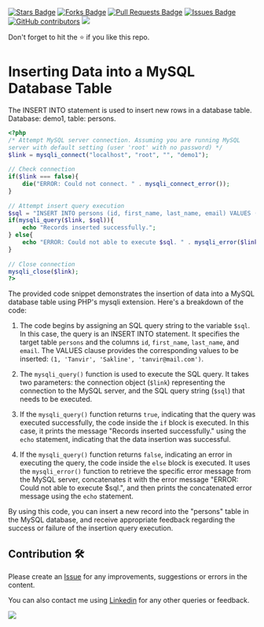 <a href="https://github.com/drshahizan/learn-php/stargazers"><img src="https://img.shields.io/github/stars/drshahizan/learn-php" alt="Stars Badge"/></a>
<a href="https://github.com/drshahizan/learn-php/network/members"><img src="https://img.shields.io/github/forks/drshahizan/learn-php" alt="Forks Badge"/></a>
<a href="https://github.com/drshahizan/learn-php/pulls"><img src="https://img.shields.io/github/issues-pr/drshahizan/learn-php" alt="Pull Requests Badge"/></a>
<a href="https://github.com/drshahizan/learn-php/issues"><img src="https://img.shields.io/github/issues/drshahizan/learn-php" alt="Issues Badge"/></a>
<a href="https://github.com/drshahizan/learn-php/graphs/contributors"><img alt="GitHub contributors" src="https://img.shields.io/github/contributors/drshahizan/learn-php?color=2b9348"></a>
![](https://visitor-badge.glitch.me/badge?page_id=drshahizan/learn-php)

Don't forget to hit the :star: if you like this repo.

# Inserting Data into a MySQL Database Table

The INSERT INTO statement is used to insert new rows in a database table. Database: demo1, table: persons.

```php
<?php
/* Attempt MySQL server connection. Assuming you are running MySQL
server with default setting (user 'root' with no password) */
$link = mysqli_connect("localhost", "root", "", "demo1");
 
// Check connection
if($link === false){
    die("ERROR: Could not connect. " . mysqli_connect_error());
}
 
// Attempt insert query execution
$sql = "INSERT INTO persons (id, first_name, last_name, email) VALUES (1, 'Tanvir', 'Sakline', 'tanvir@mail.com')";
if(mysqli_query($link, $sql)){
    echo "Records inserted successfully.";
} else{
    echo "ERROR: Could not able to execute $sql. " . mysqli_error($link);
}
 
// Close connection 
mysqli_close($link);
?>
```
The provided code snippet demonstrates the insertion of data into a MySQL database table using PHP's mysqli extension. Here's a breakdown of the code:

1. The code begins by assigning an SQL query string to the variable `$sql`. In this case, the query is an INSERT INTO statement. It specifies the target table `persons` and the columns `id`, `first_name`, `last_name`, and `email`. The VALUES clause provides the corresponding values to be inserted: `(1, 'Tanvir', 'Sakline', 'tanvir@mail.com')`.

2. The `mysqli_query()` function is used to execute the SQL query. It takes two parameters: the connection object (`$link`) representing the connection to the MySQL server, and the SQL query string (`$sql`) that needs to be executed.

3. If the `mysqli_query()` function returns `true`, indicating that the query was executed successfully, the code inside the `if` block is executed. In this case, it prints the message "Records inserted successfully." using the `echo` statement, indicating that the data insertion was successful.

4. If the `mysqli_query()` function returns `false`, indicating an error in executing the query, the code inside the `else` block is executed. It uses the `mysqli_error()` function to retrieve the specific error message from the MySQL server, concatenates it with the error message "ERROR: Could not able to execute $sql.", and then prints the concatenated error message using the `echo` statement.

By using this code, you can insert a new record into the "persons" table in the MySQL database, and receive appropriate feedback regarding the success or failure of the insertion query execution.

## Contribution 🛠️
Please create an [Issue](https://github.com/drshahizan/learn-php/issues) for any improvements, suggestions or errors in the content.

You can also contact me using [Linkedin](https://www.linkedin.com/in/drshahizan/) for any other queries or feedback.

![](https://visitor-badge.glitch.me/badge?page_id=drshahizan)
